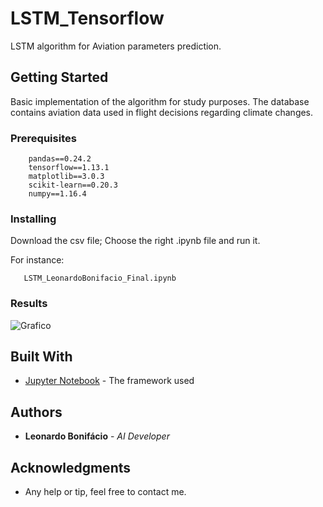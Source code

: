 # LSTM_Tensorflow

LSTM algorithm for Aviation parameters prediction.

## Getting Started

Basic implementation of the algorithm for study purposes. The database contains aviation data used in flight decisions regarding climate changes.

### Prerequisites

```
    pandas==0.24.2
    tensorflow==1.13.1
    matplotlib==3.0.3
    scikit-learn==0.20.3
    numpy==1.16.4
```

### Installing

Download the csv file;
Choose the right .ipynb file and run it.

For instance:
```
   LSTM_LeonardoBonifacio_Final.ipynb 
```
### Results

![Grafico](https://user-images.githubusercontent.com/42444599/53304518-1e1b6c00-3855-11e9-8a0a-56f6015b0575.png)
## Built With

* [Jupyter Notebook](https://jupyter.org/) - The framework used


## Authors

* **Leonardo Bonifácio** - *AI Developer*


## Acknowledgments

* Any help or tip, feel free to contact me.
